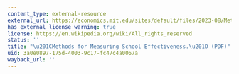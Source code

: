 ```yaml
---
content_type: external-resource
external_url: https://economics.mit.edu/sites/default/files/2023-08/Methods%20for%20Measuring%20School%20Effectiveness_0.pdf
has_external_license_warning: true
license: https://en.wikipedia.org/wiki/All_rights_reserved
status: ''
title: "\u201CMethods for Measuring School Effectiveness.\u201D (PDF)"
uid: 3a0e0897-175d-4003-9c17-fc47c4a0067a
wayback_url: ''
---
```

